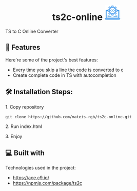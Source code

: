 <h1 align="center" vertical-align="center" id="title">ts2c-online <img src="https://raw.githubusercontent.com/mateis-rgb/ts2c-online/main/favicon.png" alt="project-image" width="48"></h1>

<p id="description">TS to C Online Converter</p>

  
  
<h2>🧐 Features</h2>

Here're some of the project's best features:

*   Every time you skip a line the code is converted to c
*   Create complete code in TS with autocompletion

<h2>🛠️ Installation Steps:</h2>

<p>1. Copy repository</p>

```
git clone https://github.com/mateis-rgb/ts2c-online.git
```

<p>2. Run index.html</p>

<p>3. Enjoy</p>

  
  
<h2>💻 Built with</h2>

Technologies used in the project:

*   https://ace.c9.io/
*   https://npmjs.com/package/ts2c
